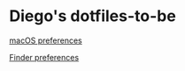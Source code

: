 # Diego's dotfiles-to-be

[macOS preferences](macOS-Preferences.md)


[Finder preferences](Finder-Preferences.md)
